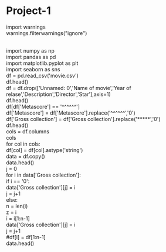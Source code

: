 # Project-1
import warnings 
<br>
warnings.filterwarnings("ignore")

<br>
import numpy as np
<br>
import pandas as pd
<br>
import matplotlib.pyplot as plt
<br>
import seaborn as sns

<br>
df = pd.read_csv('movie.csv')
<br>
df.head()

<br>
df = df.drop(['Unnamed: 0','Name of movie','Year of relase','Description','Director','Star'],axis=1)

<br>
df.head()

<br>
df[df['Metascore'] == '^^^^^^']
<br>
df['Metascore'] = df['Metascore'].replace('^^^^^^','0')
<br>
df['Gross collection'] = df['Gross collection'].replace('*****','0')

<br>
df.head()

<br>
cols = df.columns
<br>
cols
<br>
for col in cols:
<br>
    df[col] = df[col].astype('string') 
    
<br>
data = df.copy()
<br>
data.head()

<br>
j = 0
<br>
for i in data['Gross collection']:
<br>
    if i == '0':
<br>
        data['Gross collection'][j] = i
 <br>
        j = j+1
<br>
    else:
<br>    
        n = len(i)
<br>
        z = i
<br>
        i = i[1:n-1]
<br>
        data['Gross collection'][j] = i
<br>
        j = j+1
<br>
    #df[i] = df[1:n-1]
<br>
data.head()

<br>







